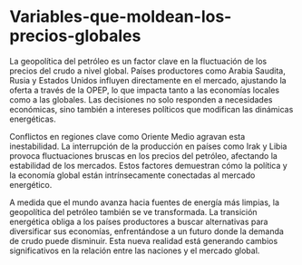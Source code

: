 # Variables-que-moldean-los-precios-globales
La geopolítica del petróleo es un factor clave en la fluctuación de los precios del crudo a nivel global. Países productores como Arabia Saudita, Rusia y Estados Unidos influyen directamente en el mercado, ajustando la oferta a través de la OPEP, lo que impacta tanto a las economías locales como a las globales. Las decisiones no solo responden a necesidades económicas, sino también a intereses políticos que modifican las dinámicas energéticas.

Conflictos en regiones clave como Oriente Medio agravan esta inestabilidad. La interrupción de la producción en países como Irak y Libia provoca fluctuaciones bruscas en los precios del petróleo, afectando la estabilidad de los mercados. Estos factores demuestran cómo la política y la economía global están intrínsecamente conectadas al mercado energético.

A medida que el mundo avanza hacia fuentes de energía más limpias, la geopolítica del petróleo también se ve transformada. La transición energética obliga a los países productores a buscar alternativas para diversificar sus economías, enfrentándose a un futuro donde la demanda de crudo puede disminuir. Esta nueva realidad está generando cambios significativos en la relación entre las naciones y el mercado global.
